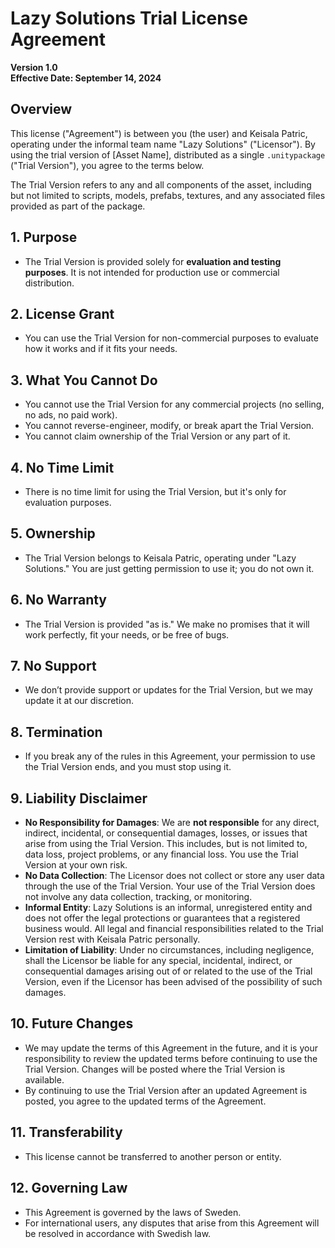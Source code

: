 # Lazy Solutions Trial License Agreement

**Version 1.0**  
**Effective Date: September 14, 2024**

## Overview

This license ("Agreement") is between you (the user) and Keisala Patric, operating under the informal team name "Lazy Solutions" ("Licensor"). By using the trial version of [Asset Name], distributed as a single `.unitypackage` ("Trial Version"), you agree to the terms below.

The Trial Version refers to any and all components of the asset, including but not limited to scripts, models, prefabs, textures, and any associated files provided as part of the package.

## 1. Purpose
- The Trial Version is provided solely for **evaluation and testing purposes**. It is not intended for production use or commercial distribution.

## 2. License Grant
- You can use the Trial Version for non-commercial purposes to evaluate how it works and if it fits your needs.

## 3. What You Cannot Do
- You cannot use the Trial Version for any commercial projects (no selling, no ads, no paid work).
- You cannot reverse-engineer, modify, or break apart the Trial Version.
- You cannot claim ownership of the Trial Version or any part of it.

## 4. No Time Limit
- There is no time limit for using the Trial Version, but it's only for evaluation purposes.

## 5. Ownership
- The Trial Version belongs to Keisala Patric, operating under "Lazy Solutions." You are just getting permission to use it; you do not own it.

## 6. No Warranty
- The Trial Version is provided "as is." We make no promises that it will work perfectly, fit your needs, or be free of bugs.

## 7. No Support
- We don’t provide support or updates for the Trial Version, but we may update it at our discretion.

## 8. Termination
- If you break any of the rules in this Agreement, your permission to use the Trial Version ends, and you must stop using it.

## 9. Liability Disclaimer
- **No Responsibility for Damages**: We are **not responsible** for any direct, indirect, incidental, or consequential damages, losses, or issues that arise from using the Trial Version. This includes, but is not limited to, data loss, project problems, or any financial loss. You use the Trial Version at your own risk.
- **No Data Collection**: The Licensor does not collect or store any user data through the use of the Trial Version. Your use of the Trial Version does not involve any data collection, tracking, or monitoring.
- **Informal Entity**: Lazy Solutions is an informal, unregistered entity and does not offer the legal protections or guarantees that a registered business would. All legal and financial responsibilities related to the Trial Version rest with Keisala Patric personally.
- **Limitation of Liability**: Under no circumstances, including negligence, shall the Licensor be liable for any special, incidental, indirect, or consequential damages arising out of or related to the use of the Trial Version, even if the Licensor has been advised of the possibility of such damages.

## 10. Future Changes
- We may update the terms of this Agreement in the future, and it is your responsibility to review the updated terms before continuing to use the Trial Version. Changes will be posted where the Trial Version is available.
- By continuing to use the Trial Version after an updated Agreement is posted, you agree to the updated terms of the Agreement.

## 11. Transferability
- This license cannot be transferred to another person or entity.

## 12. Governing Law
- This Agreement is governed by the laws of Sweden.
- For international users, any disputes that arise from this Agreement will be resolved in accordance with Swedish law.
